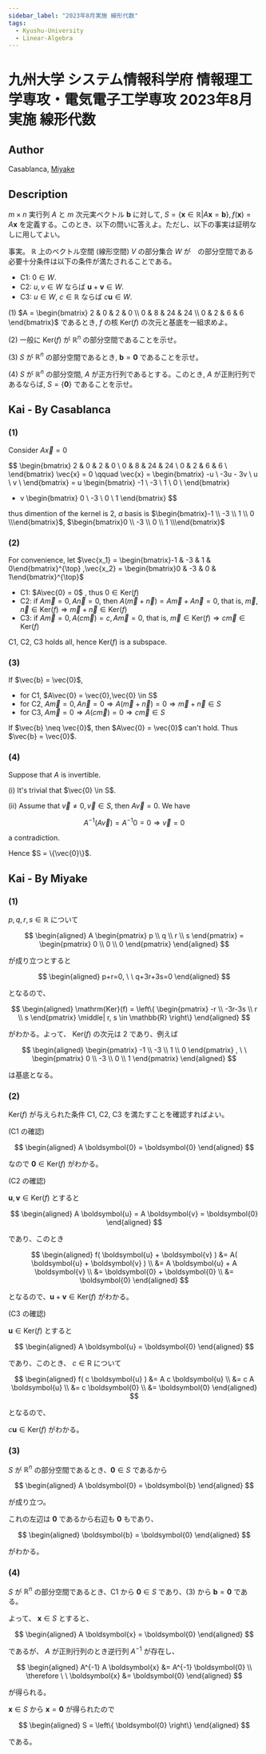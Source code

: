 ```yaml
---
sidebar_label: "2023年8月実施 線形代数"
tags:
  - Kyushu-University
  - Linear-Algebra
---
```

# 九州大学 システム情報科学府 情報理工学専攻・電気電子工学専攻 2023年8月実施 線形代数

## **Author**
Casablanca, [Miyake](https://miyake.github.io/exams/index.html)

## **Description**
$m \times n$ 実行列 $A$ と $m$ 次元実ベクトル $\boldsymbol{b}$ に対して, $S = \{\boldsymbol{x} \in \mathbb{R}| A\boldsymbol{x} = \boldsymbol{b}\},f(\boldsymbol{x}) = A\boldsymbol{x}$ を定義する。このとき、以下の問いに答えよ。ただし、以下の事実は証明なしに用してよい。

事実。 $\mathbb{R}$ 上のベクトル空間 (線形空間) $V$ の部分集合 $W$ が　の部分空間である必要十分条件は以下の条件が満たされることである。

- C1: $0 \in W$.
- C2: $u,v \in W$ ならば $\boldsymbol{u} + \boldsymbol{v} \in W$.
- C3: $u \in W$, $c \in \mathbb{R}$ ならば $c\boldsymbol{u} \in W$.

(1) $A = \begin{bmatrix} 2 & 0 & 2 & 0 \\ 0 & 8 & 24 & 24 \\ 0 & 2 & 6 & 6 \end{bmatrix}$ であるとき, $f$ の核 $\text{Ker}(f)$ の次元と基底を一組求めよ。

(2) 一般に $\text{Ker}(f)$ が $\mathbb{R}^n$ の部分空間であることを示せ。

(3) $S$ が $\mathbb{R}^n$ の部分空間であるとき, $\boldsymbol{b} = \boldsymbol{0}$ であることを示せ。

(4) $S$ が $\mathbb{R}^n$ の部分空間, $A$ が正方行列であるとする。このとき, $A$ が正則行列であるならば, $S = \{\boldsymbol{0}\}$ であることを示せ。

## **Kai** - By Casablanca
### (1)
Consider $A\vec{x} = 0$

$$
\begin{bmatrix}
2 & 0 & 2 & 0 \\
0 & 8 & 24 & 24 \\
0 & 2 & 6 & 6 \\
\end{bmatrix} \vec{x} = 0 
\qquad 
\vec{x} = \begin{bmatrix}
-u \\ -3u - 3v \\ u \\ v \\
\end{bmatrix}
= u
\begin{bmatrix}
-1 \\ -3 \\ 1 \\ 0 \\
\end{bmatrix} 
+ v
\begin{bmatrix}
0 \\ -3 \\ 0 \\ 1
\end{bmatrix}
$$

thus dimention of the kernel is $2$, $a$ basis is $\begin{bmatrix}-1 \\ -3 \\ 1 \\ 0 \\\end{bmatrix}$, $\begin{bmatrix}0 \\ -3 \\ 0 \\ 1 \\\end{bmatrix}$

### (2)
For convenience, let $\vec{x_1} = \begin{bmatrix}-1 & -3 & 1 & 0\end{bmatrix}^{\top} ,\vec{x_2} = \begin{bmatrix}0 & -3 & 0 & 1\end{bmatrix}^{\top}$

- C1: $A\vec{0} = 0$ , thus $0 \in \text{Ker}(f)$
- C2: if $A\vec{m} = 0, A\vec{n} = 0$, then $A (\vec{m} + \vec{n}) = A\vec{m} + A\vec{n} = 0$, that is, $\vec{m},\vec{n} \in \text{Ker}(f) \Rightarrow \vec{m} + \vec{n} \in \text{Ker}(f)$
- C3: if $A\vec{m} = 0, A(c\vec{m}) = c, A\vec{m} = 0$, that is, $\vec{m} \in \text{Ker}(f) \Rightarrow c \vec{m} \in \text{Ker}(f)$

C1, C2, C3 holds all, hence $\text{Ker}(f)$ is a subspace.

### (3)
If $\vec{b} = \vec{0}$,

- for C1, $A\vec{0} = \vec{0},\vec{0} \in S$
- for C2, $A\vec{m} = 0, A\vec{n} = 0 \Rightarrow A(\vec{m} + \vec{n}) = 0 \Rightarrow \vec{m} + \vec{n} \in S$
- for C3, $A\vec{m} = 0 \Rightarrow A(c\vec{m}) = 0 \Rightarrow c\vec{m} \in S$

If $\vec{b} \neq \vec{0}$, then $A\vec{0} = \vec{0}$ can't hold.
Thus $\vec{b} = \vec{0}$.

### (4)
Suppose that $A$ is invertible.

(i) It's trivial that $\vec{0} \in S$.

(ii) Assume that $\vec{v} \neq 0,\vec{v} \in S$, then $A\vec{v} = 0$.
We have

$$
A^{-1} (A\vec{v}) = A^{-1}0 = 0 \Rightarrow \vec{v} = 0
$$

a contradiction.

Hence $S = \{\vec{0}\}$.

## **Kai** - By Miyake
### (1)
$p,q,r,s \in \mathbb{R}$ について

$$
  \begin{aligned}
  A \begin{pmatrix} p \\ q \\ r \\ s \end{pmatrix}
  = \begin{pmatrix} 0 \\ 0 \\ 0 \end{pmatrix}
  \end{aligned}
$$

が成り立つとすると

$$
  \begin{aligned}
  p+r=0, \ \ q+3r+3s=0
  \end{aligned}
$$

となるので、

$$
  \begin{aligned}
  \mathrm{Ker}(f)
  = \left\{ 
  \begin{pmatrix} -r \\ -3r-3s \\ r \\ s \end{pmatrix}
  \middle| r, s \in \mathbb{R}
  \right\}
  \end{aligned}
$$

がわかる。よって、 $\mathrm{Ker}(f)$ の次元は $2$ であり、例えば

$$
  \begin{aligned}
  \begin{pmatrix} -1 \\ -3 \\ 1 \\ 0 \end{pmatrix}
  , \ \ 
  \begin{pmatrix} 0 \\ -3 \\ 0 \\ 1 \end{pmatrix}
  \end{aligned}
$$

は基底となる。

### (2)
$\mathrm{Ker}(f)$ が与えられた条件 C1, C2, C3 を満たすことを確認すればよい。

(C1 の確認)

$$
  \begin{aligned}
  A \boldsymbol{0} = \boldsymbol{0}
  \end{aligned}
$$

なので $\boldsymbol{0} \in \mathrm{Ker}(f)$ がわかる。

(C2 の確認)

$\boldsymbol{u}, \boldsymbol{v} \in \mathrm{Ker}(f)$ とすると

$$
  \begin{aligned}
  A \boldsymbol{u} = A \boldsymbol{v} = \boldsymbol{0}
  \end{aligned}
$$

であり、このとき

$$
  \begin{aligned}
  f( \boldsymbol{u} + \boldsymbol{v} )
  &= A( \boldsymbol{u} + \boldsymbol{v} )
  \\
  &= A \boldsymbol{u} + A \boldsymbol{v}
  \\
  &= \boldsymbol{0} + \boldsymbol{0}
  \\
  &= \boldsymbol{0}
  \end{aligned}
$$

となるので、$\boldsymbol{u} + \boldsymbol{v} \in \mathrm{Ker}(f)$ がわかる。

(C3 の確認)

$\boldsymbol{u} \in \mathrm{Ker}(f)$ とすると

$$
  \begin{aligned}
  A \boldsymbol{u} = \boldsymbol{0}
  \end{aligned}
$$

であり、このとき、 $c \in \mathrm{R}$ について

$$
  \begin{aligned}
  f( c \boldsymbol{u} )
  &= A c \boldsymbol{u}
  \\
  &= c A \boldsymbol{u}
  \\
  &= c \boldsymbol{0}
  \\
  &= \boldsymbol{0}
  \end{aligned}
$$

となるので、

$c \boldsymbol{u} \in \mathrm{Ker}(f)$ がわかる。

### (3)
$S$ が $\mathbb{R}^n$ の部分空間であるとき、$\boldsymbol{0} \in S$ であるから

$$
  \begin{aligned}
  A \boldsymbol{0} = \boldsymbol{b}
  \end{aligned}
$$

が成り立つ。

これの左辺は $\boldsymbol{0}$ であるから右辺も $\boldsymbol{0}$ もであり、

$$
  \begin{aligned}
  \boldsymbol{b} = \boldsymbol{0}
  \end{aligned}
$$

がわかる。

### (4)
$S$ が $\mathbb{R}^n$ の部分空間であるとき、C1 から $\boldsymbol{0} \in S$ であり、(3) から $\boldsymbol{b} = \boldsymbol{0}$ である。

よって、 $\boldsymbol{x} \in S$ とすると、

$$
  \begin{aligned}
  A \boldsymbol{x} = \boldsymbol{0}
  \end{aligned}
$$

であるが、 $A$ が正則行列のとき逆行列 $A^{-1}$ が存在し、

$$
  \begin{aligned}
  A^{-1} A \boldsymbol{x} &= A^{-1} \boldsymbol{0}
  \\
  \therefore \ \ 
  \boldsymbol{x} &= \boldsymbol{0}
  \end{aligned}
$$

が得られる。

$\boldsymbol{x} \in S$ から $\boldsymbol{x} = \boldsymbol{0}$ が得られたので

$$
  \begin{aligned}
  S = \left\{ \boldsymbol{0} \right\}
  \end{aligned}
$$

である。